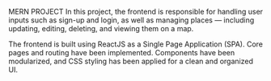 MERN PROJECT
In this project, the frontend is responsible for handling user inputs such as sign-up and login, as well as managing places — including updating, editing, deleting, and viewing them on a map.

The frontend is built using ReactJS as a Single Page Application (SPA).
Core pages and routing have been implemented.
Components have been modularized, and CSS styling has been applied for a clean and organized UI.



